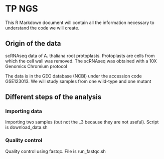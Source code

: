 # TP NGS

This R Markdown document will contain all the information necessary to understand the code we will create. 

## Origin of the data
scRNAseq data of A. thaliana root protoplasts. Protoplasts are cells from which the cell wall was removed. 
The scRNAseq was obtained with a 10X Genomics Chromium protocol

The data is in the GEO database (NCBI) under the accession code GSE123013.
We will study samples from one wild-type and one mutant

## Different steps of the analysis
### Importing data
Importing two samples (but not the _3 because they are not useful). Script is download_data.sh

### Quality control
Quality control using fastqc. File is run_fastqc.sh
